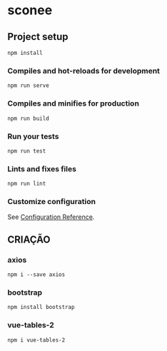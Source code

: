 # sconee

## Project setup
```
npm install
```

### Compiles and hot-reloads for development
```
npm run serve
```

### Compiles and minifies for production
```
npm run build
```

### Run your tests
```
npm run test
```

### Lints and fixes files
```
npm run lint
```

### Customize configuration
See [Configuration Reference](https://cli.vuejs.org/config/).



## CRIAÇÃO
### axios
```
npm i --save axios
```
### bootstrap
```
npm install bootstrap
```
### vue-tables-2
```
npm i vue-tables-2
```